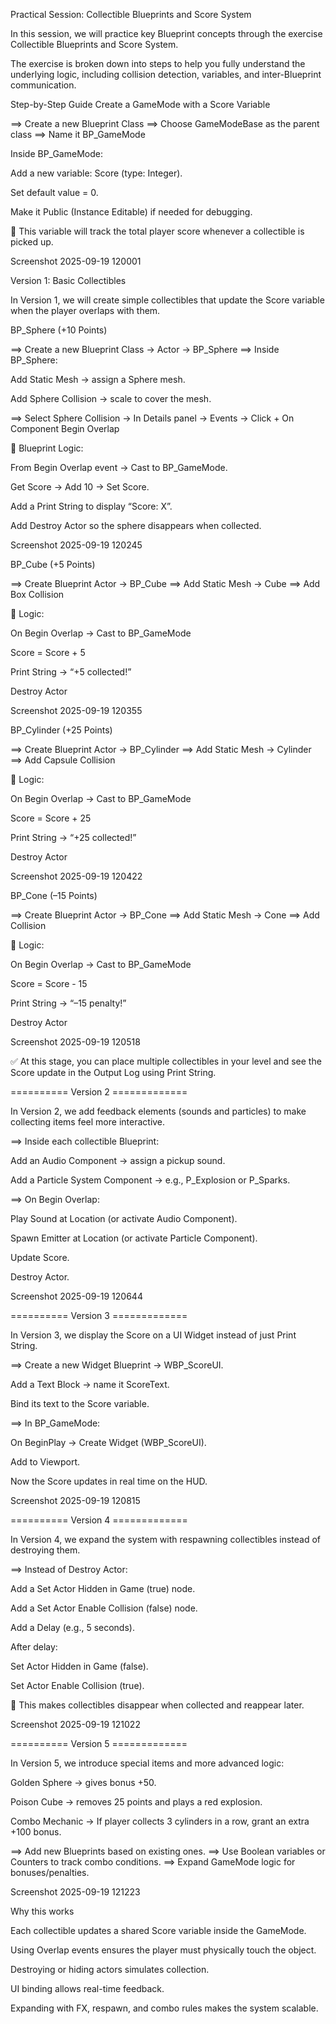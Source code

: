 Practical Session: Collectible Blueprints and Score System

In this session, we will practice key Blueprint concepts through the exercise Collectible Blueprints and Score System.

The exercise is broken down into steps to help you fully understand the underlying logic, including collision detection, variables, and inter-Blueprint communication.

Step-by-Step Guide
Create a GameMode with a Score Variable

==> Create a new Blueprint Class
==> Choose GameModeBase as the parent class
==> Name it BP_GameMode

Inside BP_GameMode:

Add a new variable: Score (type: Integer).

Set default value = 0.

Make it Public (Instance Editable) if needed for debugging.

📌 This variable will track the total player score whenever a collectible is picked up.

Screenshot 2025-09-19 120001

Version 1: Basic Collectibles

In Version 1, we will create simple collectibles that update the Score variable when the player overlaps with them.

BP_Sphere (+10 Points)

==> Create a new Blueprint Class → Actor → BP_Sphere
==> Inside BP_Sphere:

Add Static Mesh → assign a Sphere mesh.

Add Sphere Collision → scale to cover the mesh.

==> Select Sphere Collision → In Details panel → Events → Click + On Component Begin Overlap

📌 Blueprint Logic:

From Begin Overlap event → Cast to BP_GameMode.

Get Score → Add 10 → Set Score.

Add a Print String to display “Score: X”.

Add Destroy Actor so the sphere disappears when collected.

Screenshot 2025-09-19 120245

BP_Cube (+5 Points)

==> Create Blueprint Actor → BP_Cube
==> Add Static Mesh → Cube
==> Add Box Collision

📌 Logic:

On Begin Overlap → Cast to BP_GameMode

Score = Score + 5

Print String → “+5 collected!”

Destroy Actor

Screenshot 2025-09-19 120355

BP_Cylinder (+25 Points)

==> Create Blueprint Actor → BP_Cylinder
==> Add Static Mesh → Cylinder
==> Add Capsule Collision

📌 Logic:

On Begin Overlap → Cast to BP_GameMode

Score = Score + 25

Print String → “+25 collected!”

Destroy Actor

Screenshot 2025-09-19 120422

BP_Cone (–15 Points)

==> Create Blueprint Actor → BP_Cone
==> Add Static Mesh → Cone
==> Add Collision

📌 Logic:

On Begin Overlap → Cast to BP_GameMode

Score = Score - 15

Print String → “–15 penalty!”

Destroy Actor

Screenshot 2025-09-19 120518

✅ At this stage, you can place multiple collectibles in your level and see the Score update in the Output Log using Print String.

========== Version 2 =============

In Version 2, we add feedback elements (sounds and particles) to make collecting items feel more interactive.

==> Inside each collectible Blueprint:

Add an Audio Component → assign a pickup sound.

Add a Particle System Component → e.g., P_Explosion or P_Sparks.

==> On Begin Overlap:

Play Sound at Location (or activate Audio Component).

Spawn Emitter at Location (or activate Particle Component).

Update Score.

Destroy Actor.

Screenshot 2025-09-19 120644

========== Version 3 =============

In Version 3, we display the Score on a UI Widget instead of just Print String.

==> Create a new Widget Blueprint → WBP_ScoreUI.

Add a Text Block → name it ScoreText.

Bind its text to the Score variable.

==> In BP_GameMode:

On BeginPlay → Create Widget (WBP_ScoreUI).

Add to Viewport.

Now the Score updates in real time on the HUD.

Screenshot 2025-09-19 120815

========== Version 4 =============

In Version 4, we expand the system with respawning collectibles instead of destroying them.

==> Instead of Destroy Actor:

Add a Set Actor Hidden in Game (true) node.

Add a Set Actor Enable Collision (false) node.

Add a Delay (e.g., 5 seconds).

After delay:

Set Actor Hidden in Game (false).

Set Actor Enable Collision (true).

📌 This makes collectibles disappear when collected and reappear later.

Screenshot 2025-09-19 121022

========== Version 5 =============

In Version 5, we introduce special items and more advanced logic:

Golden Sphere → gives bonus +50.

Poison Cube → removes 25 points and plays a red explosion.

Combo Mechanic → If player collects 3 cylinders in a row, grant an extra +100 bonus.

==> Add new Blueprints based on existing ones.
==> Use Boolean variables or Counters to track combo conditions.
==> Expand GameMode logic for bonuses/penalties.

Screenshot 2025-09-19 121223

Why this works

Each collectible updates a shared Score variable inside the GameMode.

Using Overlap events ensures the player must physically touch the object.

Destroying or hiding actors simulates collection.

UI binding allows real-time feedback.

Expanding with FX, respawn, and combo rules makes the system scalable.
